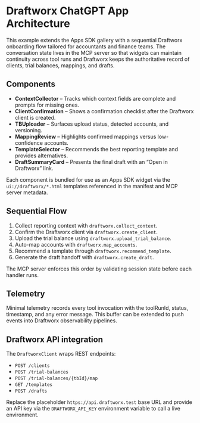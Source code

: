 # Draftworx ChatGPT App Architecture

This example extends the Apps SDK gallery with a sequential Draftworx onboarding flow tailored for accountants and finance teams. The conversation state lives in the MCP server so that widgets can maintain continuity across tool runs and Draftworx keeps the authoritative record of clients, trial balances, mappings, and drafts.

## Components

- **ContextCollector** – Tracks which context fields are complete and prompts for missing ones.
- **ClientConfirmation** – Shows a confirmation checklist after the Draftworx client is created.
- **TBUploader** – Surfaces upload status, detected accounts, and versioning.
- **MappingReview** – Highlights confirmed mappings versus low-confidence accounts.
- **TemplateSelector** – Recommends the best reporting template and provides alternatives.
- **DraftSummaryCard** – Presents the final draft with an “Open in Draftworx” link.

Each component is bundled for use as an Apps SDK widget via the `ui://draftworx/*.html` templates referenced in the manifest and MCP server metadata.

## Sequential Flow

1. Collect reporting context with `draftworx.collect_context`.
2. Confirm the Draftworx client via `draftworx.create_client`.
3. Upload the trial balance using `draftworx.upload_trial_balance`.
4. Auto-map accounts with `draftworx.map_accounts`.
5. Recommend a template through `draftworx.recommend_template`.
6. Generate the draft handoff with `draftworx.create_draft`.

The MCP server enforces this order by validating session state before each handler runs.

## Telemetry

Minimal telemetry records every tool invocation with the toolRunId, status, timestamp, and any error message. This buffer can be extended to push events into Draftworx observability pipelines.

## Draftworx API integration

The `DraftworxClient` wraps REST endpoints:

- `POST /clients`
- `POST /trial-balances`
- `POST /trial-balances/{tbId}/map`
- `GET /templates`
- `POST /drafts`

Replace the placeholder `https://api.draftworx.test` base URL and provide an API key via the `DRAFTWORX_API_KEY` environment variable to call a live environment.

